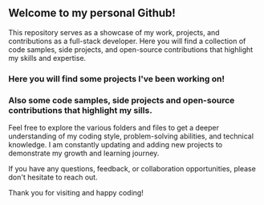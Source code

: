## Welcome to my personal Github!

This repository serves as a showcase of my work, projects, and contributions as a full-stack developer. Here you will find a collection of code samples, side projects, and open-source contributions that highlight my skills and expertise.

### Here you will find some projects I've been working on!
### Also some code samples, side projects and open-source contributions that highlight my sills.

Feel free to explore the various folders and files to get a deeper understanding of my coding style, problem-solving abilities, and technical knowledge. I am constantly updating and adding new projects to demonstrate my growth and learning journey.

If you have any questions, feedback, or collaboration opportunities, please don't hesitate to reach out.

Thank you for visiting and happy coding!
<!--
**albuquerque-lucas/albuquerque-lucas** is a ✨ _special_ ✨ repository because its `README.md` (this file) appears on your GitHub profile.

Here are some ideas to get you started:

- 🔭 I’m currently working on ...
- 🌱 I’m currently learning ...
- 👯 I’m looking to collaborate on ...
- 🤔 I’m looking for help with ...
- 💬 Ask me about ...
- 📫 How to reach me: ...
- 😄 Pronouns: ...
- ⚡ Fun fact: ...
-->
